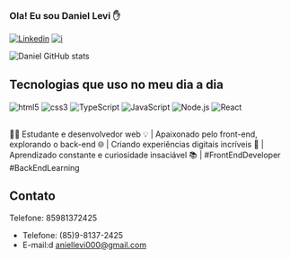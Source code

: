 ### Ola! Eu sou Daniel Levi ✋
[![Linkedin](https://img.shields.io/badge/LinkedIn-0077B5?style=for-the-badge&logo=linkedin&logoColor=white)](https://www.linkedin.com/in/daniel-levi-690144124/)
[![i](https://img.shields.io/badge/Instagram-E4405F?style=for-the-badge&logo=instagram&logoColor=white)](https://www.instagram.com/daniel.levi2022)

![Daniel GitHub stats](https://github-readme-stats.vercel.app/api?username=daniellevi22&show_icons=true&theme=dracula)



## Tecnologias que uso no meu dia a dia

<div style="display: inline_block">
  <img align="center" alt="html5" src="https://img.shields.io/badge/HTML5-E34F26?style=for-the-badge&logo=html5&logoColor=white"/>
  <img align="center" alt="css3" src="https://img.shields.io/badge/CSS3-1572B6?style=for-the-badge&logo=css3&logoColor=white"/>
  <img align="center" alt="TypeScript" src="https://img.shields.io/badge/TypeScript-007ACC?style=for-the-badge&logo=typescript&logoColor=white"/>
  <img align="center" alt="JavaScript" src="https://img.shields.io/badge/JavaScript-F7DF1E?style=for-the-badge&logo=javascript&logoColor=black"/>
  <img align="center" alt="Node.js" src="https://img.shields.io/badge/Node.js-43853D?style=for-the-badge&logo=node.js&logoColor=white"/>
  <img align="center" alt="React" src="https://img.shields.io/badge/React-20232A?style=for-the-badge&logo=react&logoColor=61DAFB"/>
</div> <br/>

👨‍💻 Estudante e desenvolvedor web 💡 | Apaixonado pelo front-end, explorando o back-end 🌐 | Criando experiências digitais incríveis 🚀 | Aprendizado constante e curiosidade insaciável 📚 | #FrontEndDeveloper #BackEndLearning

## Contato
Telefone: 85981372425
- Telefone: (85)9-8137-2425
- E-mail:d aniellevi000@gmail.com
